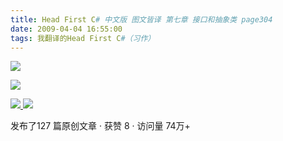 ```yaml
---
title: Head First C# 中文版 图文皆译 第七章 接口和抽象类 page304
date: 2009-04-04 16:55:00
tags: 我翻译的Head First C#（习作）
---
```

![](https://p-blog.csdn.net/images/p_blog_csdn_net/cuipengfei1/EntryImages/20090404/2009-04-04_16-39-17.jpg)

![](https://p-blog.csdn.net/images/p_blog_csdn_net/cuipengfei1/EntryImages/20090404/2009-04-04_16-46-03.jpg)



[ ![](https://profile.csdnimg.cn/5/2/5/3_cuipengfei1)
![](https://g.csdnimg.cn/static/user-reg-year/1x/11.png)
](https://blog.csdn.net/cuipengfei1)



发布了127 篇原创文章  ·  获赞 8  ·  访问量 74万+

